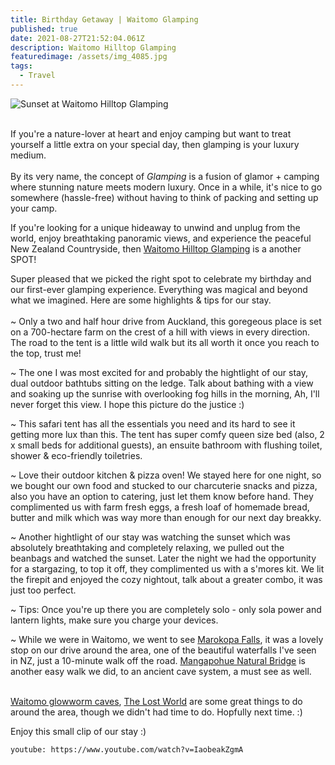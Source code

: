 ```yaml
---
title: Birthday Getaway | Waitomo Glamping
published: true
date: 2021-08-27T21:52:04.061Z
description: Waitomo Hilltop Glamping
featuredimage: /assets/img_4085.jpg
tags:
  - Travel
---
```

![Sunset at Waitomo Hilltop Glamping](/assets/dji_0147.jpg "Sunset at Waitomo Hilltop Glamping")

\
If you're a nature-lover at heart and enjoy camping but want to treat yourself a little extra on your special day, then glamping is your luxury medium.\
\
By its very name, the concept of *Glamping* is a fusion of glamor + camping where stunning nature meets modern luxury. Once in a while, it's nice to go somewhere (hassle-free) without having to think of packing and setting up your camp.

If you're looking for a unique hideaway to unwind and unplug from the world, enjoy breathtaking panoramic views, and experience the peaceful New Zealand Countryside, then [Waitomo Hilltop Glamping](https://www.waitomoglamping.nz/) is a another SPOT! 

Super pleased that we picked the right spot to celebrate my birthday and our first-ever glamping experience. Everything was magical and beyond what we imagined. Here are some highlights & tips for our stay.\
\
~ Only a two and half hour drive from Auckland, this goregeous place is set on a 700-hectare farm on the crest of a hill with views in every direction. The road to the tent is a little wild walk but its all worth it once you reach to the top, trust me! 

~ The one I was most excited for and probably the hightlight of our stay, dual outdoor bathtubs sitting on the ledge. Talk about bathing with a view and soaking up the sunrise with overlooking fog hills in the morning, Ah, I'll never forget this view. I hope this picture do the justice :) 

~ This safari tent has all the essentials you need and its hard to see it getting more lux than this. The tent has super comfy queen size bed (also, 2 x small beds for additional guests), an ensuite bathroom with flushing toilet, shower & eco-friendly toiletries. 

~ Love their outdoor kitchen & pizza oven! We stayed here for one night, so we bought our own food and stucked to our charcuterie snacks and pizza, also you have an option to catering, just let them know before hand. They complimented us with farm fresh eggs, a fresh loaf of homemade bread, butter and milk which was way more than enough for our next day breakky. 

~ Another hightlight of our stay was watching the sunset which was absolutely breathtaking and completely relaxing, we pulled out the beanbags and watched the sunset. Later the night we had the opportunity for a stargazing, to top it off, they complimented us with a s'mores kit. We lit the firepit and enjoyed the cozy nightout, talk about a greater combo, it was just too perfect. 

~ Tips: Once you're up there you are completely solo - only sola power and lantern lights, make sure you charge your devices. 

~ While we were in Waitomo, we went to see [Marokopa Falls](https://www.waikatonz.com/experiences/walking-hiking-trails/marokopa-falls-waitomo/), it was a lovely stop on our drive around the area, one of the beautiful waterfalls I've seen in NZ, just a 10-minute walk off the road. [Mangapohue Natural Bridge](https://www.waikatonz.com/experiences/walking-hiking-trails/mangapohue-natural-bridge-waitomo/) is another easy walk we did, to an ancient cave system, a must see as well. 

\
[Waitomo glowworm caves](https://www.waitomo.com/glowworms-and-caves/waitomo-glowworm-caves), [The Lost World](https://www.waitomo.co.nz/adventure/lost-world-epic-all-day-adventure) are some great things to do around the area, though we didn't had time to do. Hopfully next time. :) 

Enjoy this small clip of our stay :) 

`youtube: https://www.youtube.com/watch?v=IaobeakZgmA`